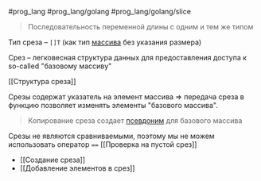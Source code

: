 #prog_lang #prog_lang/golang #prog_lang/golang/slice

> Последовательность переменной длины с одним и тем же типом

Тип среза – `[]Т` (как тип [массива](Массивы%20в%20Golang.md) без указания размера)

Срез – легковесная структура данных для предоставления доступа к so-called "базовому массиву"

[[Структура среза]]

Срезы содержат указатель на элемент массива ⇒  передача среза в функцию позволяет изменять элементы "базового массива".
> Копирование среза создает [псевдоним](Псевдоним%20в%20Golang.md) для базового массива

Cрезы не являются сравниваемыми, поэтому мы не можем использовать оператор `==`
[[Проверка на пустой срез]]

- [[Создание среза]]
- [[Добавление элементов в срез]]